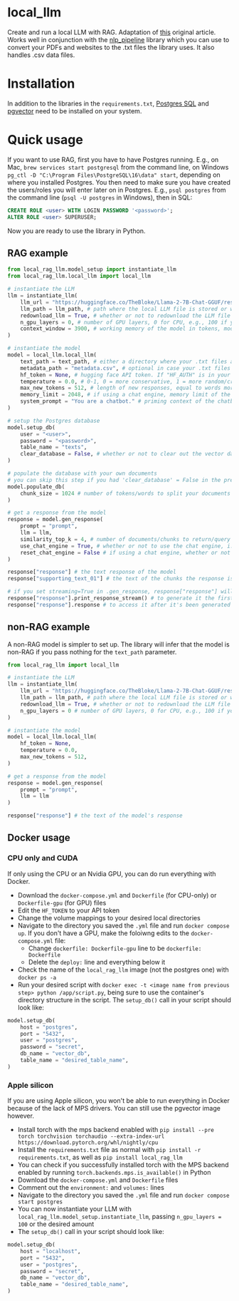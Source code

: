 # local_llm
Create and run a local LLM with RAG. Adaptation of [this](https://docs.llamaindex.ai/en/stable/examples/low_level/oss_ingestion_retrieval.html) original article. Works well in conjunction with the [nlp_pipeline](https://github.com/dhopp1/nlp_pipeline) library which you can use to convert your PDFs and websites to the .txt files the library uses. It also handles .csv data files.

# Installation
In addition to the libraries in the `requirements.txt`, [Postgres SQL](https://www.postgresql.org/) and [pgvector](https://github.com/pgvector/pgvector) need to be installed on your system.

# Quick usage
If you want to use RAG, first you have to have Postgres running. E.g., on Mac, `brew services start postgresql` from the command line, on Windows `pg_ctl -D "C:\Program Files\PostgreSQL\16\data" start`, depending on where you installed Postgres. You then need to make sure you have created the users/roles you will enter later on in Postgres. E.g., `psql postgres` from the command line (`psql -U postgres` in Windows), then in SQL:

```SQL
CREATE ROLE <user> WITH LOGIN PASSWORD '<password>';ALTER ROLE <user> SUPERUSER;
```

Now you are ready to use the library in Python. 

## RAG example

```python
from local_rag_llm.model_setup import instantiate_llm
from local_rag_llm.local_llm import local_llm

# instantiate the LLM
llm = instantiate_llm(    llm_url = "https://huggingface.co/TheBloke/Llama-2-7B-Chat-GGUF/resolve/main/llama-2-7b-chat.Q4_K_M.gguf", # the URL of the particular LLM you want to use. If you have the model locally you don't need to pass this
	llm_path = llm_path, # path where the local LLM file is stored or will be downloaded to
	redownload_llm = True, # whether or not to redownload the LLM file
	n_gpu_layers = 0, # number of GPU layers, 0 for CPU, e.g., 100 if you have a GPU
	context_window = 3900, # working memory of the model in tokens, model-dependent)

# instantiate the model
model = local_llm.local_llm(
	text_path = text_path, # either a directory where your .txt files are stored, or a list of absolute paths to the .txt files 
	metadata_path = "metadata.csv", # optional in case your .txt files have more metadata about them
	hf_token = None, # hugging face API token. If "HF_AUTH" is in your environment, you don't need to pass	temperature = 0.0, # 0-1, 0 = more conservative, 1 = more random/creative	max_new_tokens = 512, # length of new responses, equal to words more or less
	memory_limit = 2048, # if using a chat engine, memory limit of the chat engine
	system_prompt = "You are a chatbot." # priming context of the chatbot
)

# setup the Postgres database
model.setup_db(
	user = "<user>",
	password = "<password>",
	table_name = "texts",
	clear_database = False, # whether or not to clear out the vector database
)

# populate the database with your own documents
# you can skip this step if you had 'clear_database' = False in the previous step and the vector db has previously been populated
model.populate_db(
	chunk_size = 1024 # number of tokens/words to split your documents into
)

# get a response from the model
response = model.gen_response(
	prompt = "prompt",
	llm = llm,
	similarity_top_k = 4, # number of documents/chunks to return/query alongside the prompt
	use_chat_engine = True, # whether or not to use the chat engine, i.e., have a short-term memory of your chat history
	reset_chat_engine = False # if using a chat engine, whether or not to reset its memory
)

response["response"] # the text response of the model
response["supporting_text_01"] # the text of the chunks the response is largely based on plus its metadata

# if you set streaming=True in .gen_response, response["response"] will be the streaming agent, not the text response
response["response"].print_response_stream() # to generate it the first time
response["response"].response # to access it after it's been generated
```

## non-RAG example
A non-RAG model is simpler to set up. The library will infer that the model is non-RAG if you pass nothing for the `text_path` parameter.

```python
from local_rag_llm import local_llm

# instantiate the LLM
llm = instantiate_llm(    llm_url = "https://huggingface.co/TheBloke/Llama-2-7B-Chat-GGUF/resolve/main/llama-2-7b-chat.Q4_K_M.gguf", # the URL of the particular LLM you want to use. If you have the model locally you don't need to pass this
	llm_path = llm_path, # path where the local LLM file is stored or will be downloaded to
	redownload_llm = True, # whether or not to redownload the LLM file
	n_gpu_layers = 0 # number of GPU layers, 0 for CPU, e.g., 100 if you have a GPU)

# instantiate the model
model = local_llm.local_llm(
	hf_token = None,	temperature = 0.0,	max_new_tokens = 512,
)

# get a response from the model
response = model.gen_response(
	prompt = "prompt",
	llm = llm
)

response["response"] # the text of the model's response

```

## Docker usage
### CPU only and CUDA
If only using the CPU or an Nvidia GPU, you can do run everything with Docker.

- Download the `docker-compose.yml` and `Dockerfile` (for CPU-only) or `Dockerfile-gpu` (for GPU) files
- Edit the `HF_TOKEN` to your API token
- Change the volume mappings to your desired local directories
- Navigate to the directory you saved the `.yml` file and run `docker compose up`. If you don't have a GPU, make the foloiwng edits to the `docker-compose.yml` file: 
	- Change `dockerfile: Dockerfile-gpu` line to be `dockerfile: Dockerfile`
	- Delete the `deploy:` line and everything below it
- Check the name of the `local_rag_llm` image (not the postgres one) with `docker ps -a`
- Run your desired script with `docker exec -t <image name from previous step> python /app/script.py`, being sure to use the container's directory structure in the script. The `setup_db()` call in your script should look like:

```py
model.setup_db(    host = "postgres",    port = "5432",	user = "postgres",	password = "secret",    db_name = "vector_db",    table_name = "desired_table_name",)
```

### Apple silicon
If you are using Apple silicon, you won't be able to run everything in Docker because of the lack of MPS drivers. You can still use the pgvector image however.

- Install torch with the mps backend enabled with `pip install --pre torch torchvision torchaudio --extra-index-url https://download.pytorch.org/whl/nightly/cpu`
- Install the `requirements.txt` file as normal with `pip install -r requirements.txt`, as well as `pip install local_rag_llm`
- You can check if you successfully installed torch with the MPS backend enabled by running `torch.backends.mps.is_available()` in Python
- Download the `docker-compose.yml` and `Dockerfile` files
- Comment out the `environment:` and `volumes:` lines
- Navigate to the directory you saved the `.yml` file and run `docker compose start postgres`
- You can now instantiate your LLM with `local_rag_llm.model_setup.instantiate_llm`, passing `n_gpu_layers = 100` or the desired amount
- The `setup_db()` call in your script should look like:

```py
model.setup_db(  	host = "localhost",   	port = "5432",	user = "postgres",	password = "secret",   	db_name = "vector_db",  	table_name = "desired_table_name",)
```
